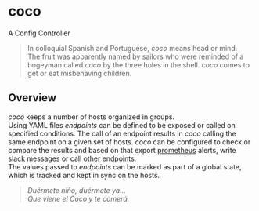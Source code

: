 # coco
A Config Controller

> In colloquial Spanish and Portuguese, *coco* means head or mind.  
> The fruit was apparently named by sailors who were reminded of a bogeyman called *coco* by the three holes in the shell. *coco* comes to get or eat misbehaving children.

## Overview
*coco* keeps a number of hosts organized in groups.  
Using YAML files *endpoints* can be defined to be exposed or called on specified conditions. The call of an endpoint results in *coco* calling the same endpoint on a given set of hosts. *coco* can be configured to check or compare the results and based on that export [prometheus](prometheus.io) alerts, write [slack](slack.com) messages or call other endpoints.  
The values passed to *endpoints* can be marked as part of a global state, which is tracked and kept in sync on the hosts.

> *Duérmete niño, duérmete ya...*  
> *Que viene el Coco y te comerá.*
